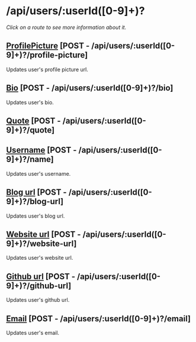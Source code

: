 # /api/users/:userId([0-9]+)?

*Click on a route to see more information about it.*

## [ProfilePicture](profile-picture.md) [POST - /api/users/:userId([0-9]+)?/profile-picture]

Updates user's profile picture url.

## [Bio](bio.md) [POST - /api/users/:userId([0-9]+)?/bio]

Updates user's bio.

## [Quote](quote.md) [POST - /api/users/:userId([0-9]+)?/quote]

## [Username](username.md) [POST - /api/users/:userId([0-9]+)?/name]

Updates user's username.

## [Blog url](blog-url.md) [POST - /api/users/:userId([0-9]+)?/blog-url]

Updates user's blog url.

## [Website url](website-url.md) [POST - /api/users/:userId([0-9]+)?/website-url]

Updates user's website url.

## [Github url](github-url.md) [POST - /api/users/:userId([0-9]+)?/github-url]

Updates user's github url.

## [Email](email.md) [POST - /api/users/:userId([0-9]+)?/email]

Updates user's email.
